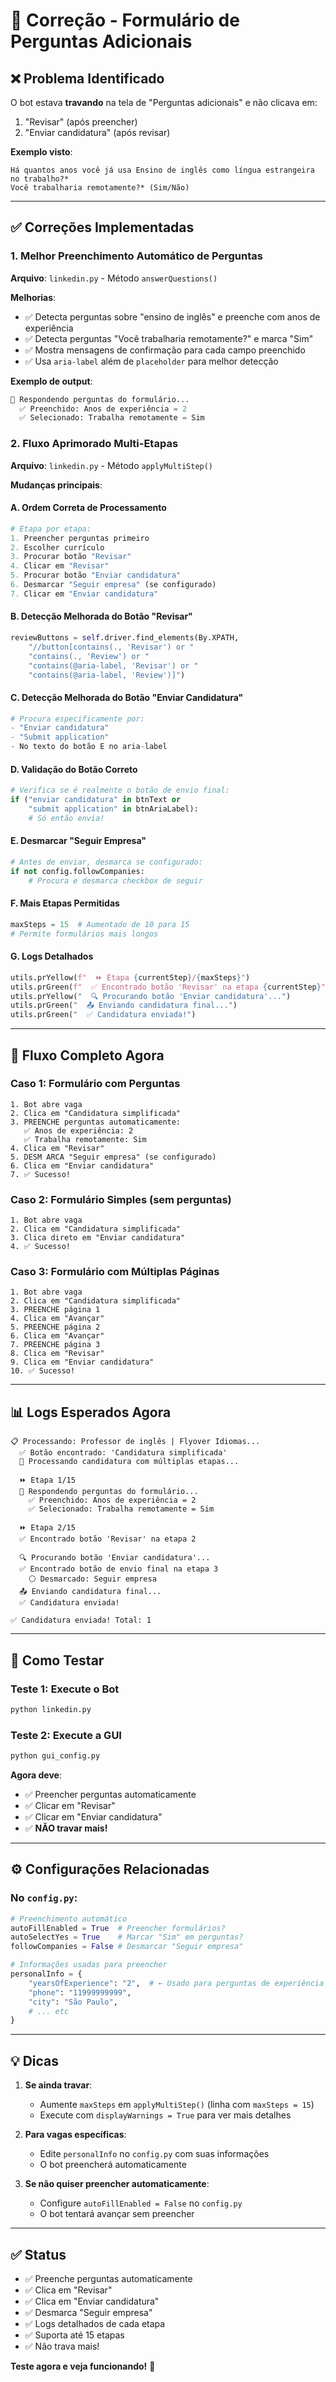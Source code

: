 # 🔧 Correção - Formulário de Perguntas Adicionais

## ❌ Problema Identificado

O bot estava **travando** na tela de "Perguntas adicionais" e não clicava em:
1. "Revisar" (após preencher)
2. "Enviar candidatura" (após revisar)

**Exemplo visto**:
```
Há quantos anos você já usa Ensino de inglês como língua estrangeira no trabalho?*
Você trabalharia remotamente?* (Sim/Não)
```

---

## ✅ Correções Implementadas

### 1. Melhor Preenchimento Automático de Perguntas

**Arquivo**: `linkedin.py` - Método `answerQuestions()`

**Melhorias**:
- ✅ Detecta perguntas sobre "ensino de inglês" e preenche com anos de experiência
- ✅ Detecta perguntas "Você trabalharia remotamente?" e marca "Sim"
- ✅ Mostra mensagens de confirmação para cada campo preenchido
- ✅ Usa `aria-label` além de `placeholder` para melhor detecção

**Exemplo de output**:
```python
📝 Respondendo perguntas do formulário...
  ✅ Preenchido: Anos de experiência = 2
  ✅ Selecionado: Trabalha remotamente = Sim
```

### 2. Fluxo Aprimorado Multi-Etapas

**Arquivo**: `linkedin.py` - Método `applyMultiStep()`

**Mudanças principais**:

#### A. Ordem Correta de Processamento
```python
# Etapa por etapa:
1. Preencher perguntas primeiro
2. Escolher currículo
3. Procurar botão "Revisar"
4. Clicar em "Revisar"
5. Procurar botão "Enviar candidatura"
6. Desmarcar "Seguir empresa" (se configurado)
7. Clicar em "Enviar candidatura"
```

#### B. Detecção Melhorada do Botão "Revisar"
```python
reviewButtons = self.driver.find_elements(By.XPATH, 
    "//button[contains(., 'Revisar') or "
    "contains(., 'Review') or "
    "contains(@aria-label, 'Revisar') or "
    "contains(@aria-label, 'Review')]")
```

#### C. Detecção Melhorada do Botão "Enviar Candidatura"
```python
# Procura especificamente por:
- "Enviar candidatura"
- "Submit application"
- No texto do botão E no aria-label
```

#### D. Validação do Botão Correto
```python
# Verifica se é realmente o botão de envio final:
if ("enviar candidatura" in btnText or 
    "submit application" in btnAriaLabel):
    # Só então envia!
```

#### E. Desmarcar "Seguir Empresa"
```python
# Antes de enviar, desmarca se configurado:
if not config.followCompanies:
    # Procura e desmarca checkbox de seguir
```

#### F. Mais Etapas Permitidas
```python
maxSteps = 15  # Aumentado de 10 para 15
# Permite formulários mais longos
```

#### G. Logs Detalhados
```python
utils.prYellow(f"  ⏩ Etapa {currentStep}/{maxSteps}")
utils.prGreen(f"  ✅ Encontrado botão 'Revisar' na etapa {currentStep}")
utils.prYellow("  🔍 Procurando botão 'Enviar candidatura'...")
utils.prGreen("  📤 Enviando candidatura final...")
utils.prGreen("  ✅ Candidatura enviada!")
```

---

## 🎯 Fluxo Completo Agora

### Caso 1: Formulário com Perguntas
```
1. Bot abre vaga
2. Clica em "Candidatura simplificada"
3. PREENCHE perguntas automaticamente:
   ✅ Anos de experiência: 2
   ✅ Trabalha remotamente: Sim
4. Clica em "Revisar"
5. DESM ARCA "Seguir empresa" (se configurado)
6. Clica em "Enviar candidatura"
7. ✅ Sucesso!
```

### Caso 2: Formulário Simples (sem perguntas)
```
1. Bot abre vaga
2. Clica em "Candidatura simplificada"
3. Clica direto em "Enviar candidatura"
4. ✅ Sucesso!
```

### Caso 3: Formulário com Múltiplas Páginas
```
1. Bot abre vaga
2. Clica em "Candidatura simplificada"
3. PREENCHE página 1
4. Clica em "Avançar"
5. PREENCHE página 2
6. Clica em "Avançar"
7. PREENCHE página 3
8. Clica em "Revisar"
9. Clica em "Enviar candidatura"
10. ✅ Sucesso!
```

---

## 📊 Logs Esperados Agora

```
📋 Processando: Professor de inglês | Flyover Idiomas...
  ✅ Botão encontrado: 'Candidatura simplificada'
  📝 Processando candidatura com múltiplas etapas...
  
  ⏩ Etapa 1/15
  📝 Respondendo perguntas do formulário...
    ✅ Preenchido: Anos de experiência = 2
    ✅ Selecionado: Trabalha remotamente = Sim
  
  ⏩ Etapa 2/15
  ✅ Encontrado botão 'Revisar' na etapa 2
  
  🔍 Procurando botão 'Enviar candidatura'...
  ✅ Encontrado botão de envio final na etapa 3
    ⚪ Desmarcado: Seguir empresa
  📤 Enviando candidatura final...
  ✅ Candidatura enviada!
  
✅ Candidatura enviada! Total: 1
```

---

## 🧪 Como Testar

### Teste 1: Execute o Bot
```bash
python linkedin.py
```

### Teste 2: Execute a GUI
```bash
python gui_config.py
```

**Agora deve**:
- ✅ Preencher perguntas automaticamente
- ✅ Clicar em "Revisar"
- ✅ Clicar em "Enviar candidatura"
- ✅ **NÃO travar mais!**

---

## ⚙️ Configurações Relacionadas

### No `config.py`:

```python
# Preenchimento automático
autoFillEnabled = True  # Preencher formulários?
autoSelectYes = True    # Marcar "Sim" em perguntas?
followCompanies = False # Desmarcar "Seguir empresa"

# Informações usadas para preencher
personalInfo = {
    "yearsOfExperience": "2",  # ← Usado para perguntas de experiência
    "phone": "11999999999",
    "city": "São Paulo",
    # ... etc
}
```

---

## 💡 Dicas

1. **Se ainda travar**: 
   - Aumente `maxSteps` em `applyMultiStep()` (linha com `maxSteps = 15`)
   - Execute com `displayWarnings = True` para ver mais detalhes

2. **Para vagas específicas**:
   - Edite `personalInfo` no `config.py` com suas informações
   - O bot preencherá automaticamente

3. **Se não quiser preencher automaticamente**:
   - Configure `autoFillEnabled = False` no `config.py`
   - O bot tentará avançar sem preencher

---

## ✅ Status

- ✅ Preenche perguntas automaticamente
- ✅ Clica em "Revisar"
- ✅ Clica em "Enviar candidatura"
- ✅ Desmarca "Seguir empresa"
- ✅ Logs detalhados de cada etapa
- ✅ Suporta até 15 etapas
- ✅ Não trava mais!

**Teste agora e veja funcionando!** 🚀
